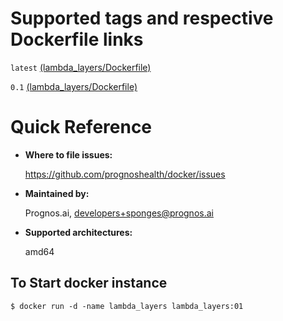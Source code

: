 # Supported tags and respective Dockerfile links

`latest` [(lambda_layers/Dockerfile)](https://github.com/prognoshealth/docker/blob/master/lambda_layers/Dockerfile)

`0.1` [(lambda_layers/Dockerfile)](https://github.com/prognoshealth/docker/blob/lambda_layers_0.1/lambda_layers/Dockerfile)

# Quick Reference
- **Where to file issues:**

    https://github.com/prognoshealth/docker/issues
    
- **Maintained by:**

    Prognos.ai, developers+sponges@prognos.ai

- **Supported architectures:**

    amd64

## To Start docker instance

```
$ docker run -d -name lambda_layers lambda_layers:01
```
